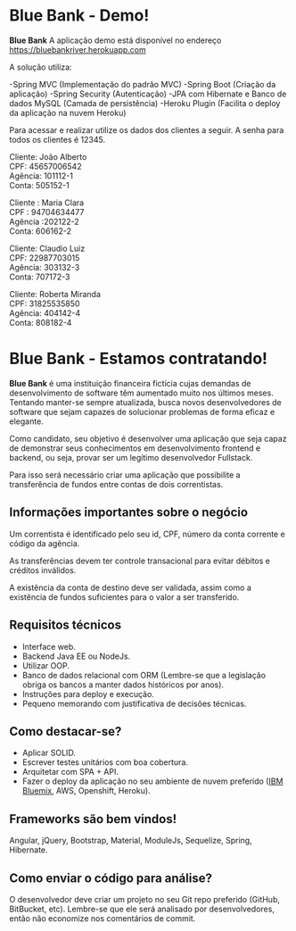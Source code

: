 # Blue Bank - Demo!

**Blue Bank** A aplicação demo está disponível no endereço https://bluebankriver.herokuapp.com

A solução utiliza:

-Spring MVC (Implementação do padrão MVC)
-Spring Boot (Criação da aplicação)
-Spring Security (Autenticação)
-JPA com Hibernate e Banco de dados MySQL (Camada de persistência)
-Heroku Plugin (Facilita o deploy da aplicação na nuvem Heroku)

Para acessar e realizar utilize os dados dos clientes a seguir. A senha para todos os clientes é 12345.

Cliente: João Alberto	
CPF: 45657006542	
Agência: 101112-1	
Conta: 505152-1

Cliente : Maria Clara	
CPF : 94704634477	
Agência :202122-2	
Conta: 606162-2

Cliente: Claudio Luiz	
CPF: 22987703015	
Agência: 303132-3	
Conta: 707172-3

Cliente: Roberta Miranda	
CPF: 31825535850	
Agência: 404142-4	
Conta: 808182-4



# Blue Bank - Estamos contratando!


**Blue Bank** é uma instituição financeira fictícia cujas demandas de desenvolvimento de software têm aumentado muito nos últimos meses. Tentando manter-se sempre atualizada, busca novos desenvolvedores de software que sejam capazes de solucionar problemas de forma eficaz e elegante.

Como candidato, seu objetivo é desenvolver uma aplicação que seja capaz de demonstrar seus conhecimentos em desenvolvimento frontend e backend, ou seja, provar ser um legítimo desenvolvedor Fullstack.

Para isso será necessário criar uma aplicação que possibilite a transferência de fundos entre contas de dois correntistas.

## Informações importantes sobre o negócio
Um correntista é identificado pelo seu id, CPF, número da conta corrente e código da agência.

As transferências devem ter controle transacional para evitar débitos e créditos inválidos.

A existência da conta de destino deve ser validada, assim como a existência de fundos suficientes para o valor a ser transferido.

## Requisitos técnicos
- Interface web.
- Backend Java EE ou NodeJs.
- Utilizar OOP.
- Banco de dados relacional com ORM (Lembre-se que a legislação obriga os bancos a manter dados históricos por anos).
- Instruções para deploy e execução.
- Pequeno memorando com justificativa de decisões técnicas.

## Como destacar-se?
- Aplicar SOLID.
- Escrever testes unitários com boa cobertura.
- Arquitetar com SPA + API.
- Fazer o deploy da aplicação no seu ambiente de nuvem preferido ([IBM Bluemix](https://console.ng.bluemix.net/), AWS, Openshift, Heroku).


## Frameworks são bem vindos!
Angular, jQuery, Bootstrap, Material, ModuleJs, Sequelize, Spring, Hibernate.

## Como enviar o código para análise?
O desenvolvedor deve criar um projeto no seu Git repo preferido (GitHub, BitBucket, etc). Lembre-se que ele será analisado por desenvolvedores, então não economize nos comentários de commit.

